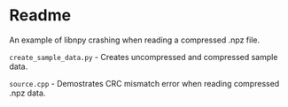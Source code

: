 # Readme
An example of libnpy crashing when reading a compressed .npz file.

`create_sample_data.py` - Creates uncompressed and compressed sample data.

`source.cpp` - Demostrates CRC mismatch error when reading compressed .npz data.
